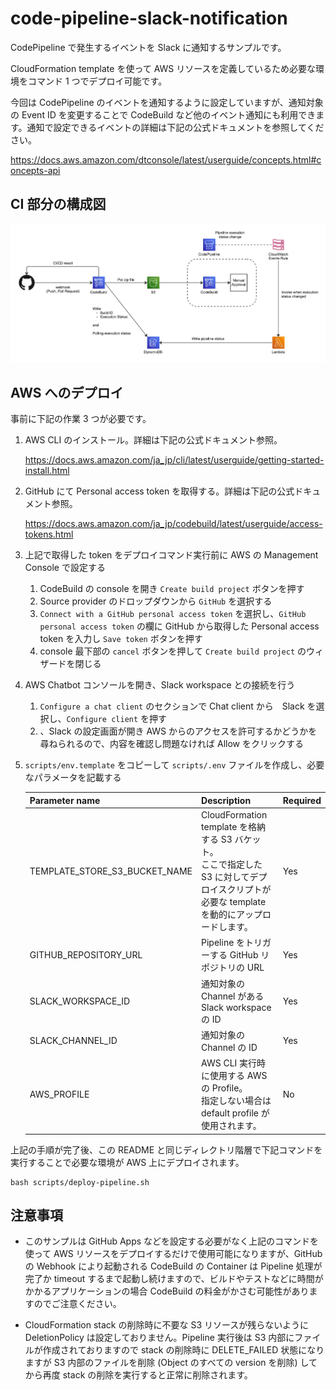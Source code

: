 # code-pipeline-slack-notification

CodePipeline で発生するイベントを Slack に通知するサンプルです。

CloudFormation template を使って AWS リソースを定義しているため必要な環境をコマンド 1 つでデプロイ可能です。

今回は CodePipeline のイベントを通知するように設定していますが、通知対象の Event ID を変更することで CodeBuild など他のイベント通知にも利用できます。通知で設定できるイベントの詳細は下記の公式ドキュメントを参照してください。

https://docs.aws.amazon.com/dtconsole/latest/userguide/concepts.html#concepts-api


## CI 部分の構成図

![workflow](./docs/assets/workflow.jpg)


## AWS へのデプロイ

事前に下記の作業 3 つが必要です。

1. AWS CLI のインストール。詳細は下記の公式ドキュメント参照。

    https://docs.aws.amazon.com/ja_jp/cli/latest/userguide/getting-started-install.html

1. GitHub にて Personal access token を取得する。詳細は下記の公式ドキュメント参照。

    https://docs.aws.amazon.com/ja_jp/codebuild/latest/userguide/access-tokens.html

1. 上記で取得した token をデプロイコマンド実行前に AWS の Management Console で設定する

    1. CodeBuild の console を開き `Create build project` ボタンを押す
    1. Source provider のドロップダウンから `GitHub` を選択する
    1. `Connect with a GitHub personal access token` を選択し、`GitHub personal access token` の欄に GitHub から取得した Personal access token を入力し `Save token` ボタンを押す
    1. console 最下部の `cancel` ボタンを押して `Create build project` のウィザードを閉じる

1. AWS Chatbot コンソールを開き、Slack workspace との接続を行う

    1. `Configure a chat client` のセクションで Chat client から　Slack を選択し、`Configure client` を押す
    1. 、Slack の設定画面が開き AWS からのアクセスを許可するかどうかを尋ねられるので、内容を確認し問題なければ Allow をクリックする

1. `scripts/env.template` をコピーして `scripts/.env` ファイルを作成し、必要なパラメータを記載する

    | Parameter name | Description | Required |
    |--|--|--|
    | TEMPLATE_STORE_S3_BUCKET_NAME | CloudFormation template を格納する S3 バケット。<br />ここで指定した S3 に対してデプロイスクリプトが必要な template を動的にアップロードします。 | Yes |
    | GITHUB_REPOSITORY_URL | Pipeline をトリガーする GitHub リポジトリの URL | Yes |
    | SLACK_WORKSPACE_ID | 通知対象の Channel がある Slack workspace の ID | Yes |
    | SLACK_CHANNEL_ID | 通知対象の Channel の ID | Yes |
    | AWS_PROFILE | AWS CLI 実行時に使用する AWS の Profile。<br />指定しない場合は default profile が使用されます。 | No |

上記の手順が完了後、この README と同じディレクトリ階層で下記コマンドを実行することで必要な環境が AWS 上にデプロイされます。

```
bash scripts/deploy-pipeline.sh
```

## 注意事項

- このサンプルは GitHub Apps などを設定する必要がなく上記のコマンドを使って AWS リソースをデプロイするだけで使用可能になりますが、GitHub の Webhook により起動される CodeBuild の Container は Pipeline 処理が完了か timeout するまで起動し続けますので、ビルドやテストなどに時間がかかるアプリケーションの場合 CodeBuild の料金がかさむ可能性がありますのでご注意ください。

- CloudFormation stack の削除時に不要な S3 リソースが残らないように DeletionPolicy は設定しておりません。Pipeline 実行後は S3 内部にファイルが作成されておりますので stack の削除時に DELETE_FAILED 状態になりますが S3 内部のファイルを削除 (Object のすべての version を削除) してから再度 stack の削除を実行すると正常に削除されます。
